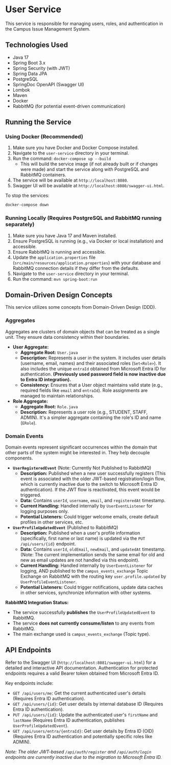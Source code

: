 # User Service

This service is responsible for managing users, roles, and authentication in the Campus Issue Management System.

## Technologies Used

*   Java 17
*   Spring Boot 3.x
*   Spring Security (with JWT)
*   Spring Data JPA
*   PostgreSQL
*   SpringDoc OpenAPI (Swagger UI)
*   Lombok
*   Maven
*   Docker
*   RabbitMQ (for potential event-driven communication)

## Running the Service

### Using Docker (Recommended)

1.  Make sure you have Docker and Docker Compose installed.
2.  Navigate to the `user-service` directory in your terminal.
3.  Run the command: `docker-compose up --build`
    *   This will build the service image (if not already built or if changes were made) and start the service along with PostgreSQL and RabbitMQ containers.
4.  The service will be available at `http://localhost:8080`.
5.  Swagger UI will be available at `http://localhost:8080/swagger-ui.html`.

To stop the services:

```bash
docker-compose down
```

### Running Locally (Requires PostgreSQL and RabbitMQ running separately)

1.  Make sure you have Java 17 and Maven installed.
2.  Ensure PostgreSQL is running (e.g., via Docker or local installation) and accessible.
3.  Ensure RabbitMQ is running and accessible.
4.  Update the `application.properties` file (`src/main/resources/application.properties`) with your database and RabbitMQ connection details if they differ from the defaults.
5.  Navigate to the `user-service` directory in your terminal.
6.  Run the command: `mvn spring-boot:run`

## Domain-Driven Design Concepts

This service utilizes some concepts from Domain-Driven Design (DDD).

### Aggregates

Aggregates are clusters of domain objects that can be treated as a single unit. They ensure data consistency within their boundaries.

*   **User Aggregate:**
    *   **Aggregate Root:** `User.java`
    *   **Description:** Represents a user in the system. It includes user details (username, email, names) and their associated roles (`Set<Role>`). It also includes the unique `entraId` obtained from Microsoft Entra ID for authentication. **(Previously used password field is now inactive due to Entra ID integration).**
    *   **Consistency:** Ensures that a User object maintains valid state (e.g., required fields like `email` and `entraId`). Role assignments are managed to maintain relationships.
*   **Role Aggregate:**
    *   **Aggregate Root:** `Role.java`
    *   **Description:** Represents a user role (e.g., STUDENT, STAFF, ADMIN). It's a simpler aggregate containing the role's ID and name (`ERole`).

### Domain Events

Domain events represent significant occurrences within the domain that other parts of the system might be interested in. They help decouple components.

*   **`UserRegisteredEvent`** (Note: Currently Not Published to RabbitMQ)
    *   **Description:** Published when a new user successfully registers (This event is associated with the older JWT-based registration/login flow, which is currently inactive due to the switch to Microsoft Entra ID authentication). If the JWT flow is reactivated, this event would be triggered.
    *   **Data:** Contains `userId`, `username`, `email`, and `registeredAt` timestamp.
    *   **Current Handling:** Handled internally by `UserEventListener` for logging purposes only.
    *   **Potential Listeners:** Could trigger welcome emails, create default profiles in other services, etc.
*   **`UserProfileUpdatedEvent`** (Published to RabbitMQ)
    *   **Description:** Published when a user's profile information (specifically, first name or last name) is updated via the `PUT /api/users/{id}` endpoint.
    *   **Data:** Contains `userId`, `oldEmail`, `newEmail`, and `updatedAt` timestamp. (Note: The current implementation sends the same email for old and new as email updates are not handled via this endpoint).
    *   **Current Handling:** Handled internally by `UserEventListener` for logging, AND published to the `campus_events_exchange` Topic Exchange on RabbitMQ with the routing key `user.profile.updated` by `UserProfileEventListener`.
    *   **Potential Listeners:** Could trigger notifications, update data caches in other services, synchronize information with other systems.

**RabbitMQ Integration Status:**
*   The service successfully **publishes** the `UserProfileUpdatedEvent` to RabbitMQ.
*   The service **does not currently consume/listen** to any events from RabbitMQ.
*   The main exchange used is `campus_events_exchange` (Topic type).

## API Endpoints

Refer to the Swagger UI (`http://localhost:8081/swagger-ui.html`) for a detailed and interactive API documentation. Authentication for protected endpoints requires a valid Bearer token obtained from Microsoft Entra ID.

Key endpoints include:

*   `GET /api/users/me`: Get the current authenticated user's details (Requires Entra ID authentication).
*   `GET /api/users/{id}`: Get user details by internal database ID (Requires Entra ID authentication).
*   `PUT /api/users/{id}`: Update the authenticated user's `firstName` and `lastName` (Requires Entra ID authentication, publishes `UserProfileUpdatedEvent`).
*   `GET /api/users/entra/{entraId}`: Get user details by Entra ID (OID) (Requires Entra ID authentication and potentially specific roles like ADMIN).

*Note: The older JWT-based `/api/auth/register` and `/api/auth/login` endpoints are currently inactive due to the migration to Microsoft Entra ID.* 